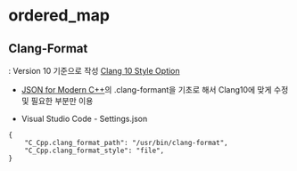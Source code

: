 # ordered_map

## Clang-Format
: Version 10 기준으로 작성 [Clang 10 Style Option](https://releases.llvm.org/10.0.0/tools/clang/docs/ClangFormatStyleOptions.html)

* [JSON for Modern C++](https://github.com/nlohmann/json)의 .clang-formant을 기초로 해서 Clang10에 맞게 수정 및 필요한 부분만 이용

* Visual Studio Code - Settings.json
```
{
    "C_Cpp.clang_format_path": "/usr/bin/clang-format",
    "C_Cpp.clang_format_style": "file",
}
```